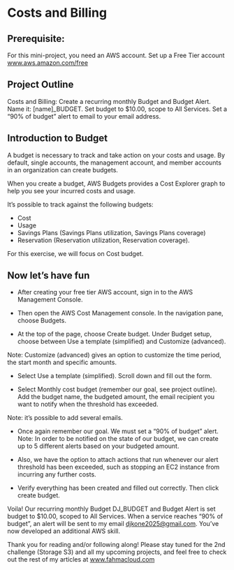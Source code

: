# Costs and Billing

## Prerequisite:

For this mini-project, you need an AWS account. Set up a Free Tier account www.aws.amazon.com/free

## Project Outline

Costs and Billing: Create a recurring monthly Budget and Budget Alert. Name it: [name]_BUDGET. Set budget to $10.00, scope to All Services. Set a “90% of budget” alert to email to your email address.

## Introduction to Budget
A budget is necessary to track and take action on your costs and usage. By default, single accounts, the management account, and member accounts in an organization can create budgets.

When you create a budget, AWS Budgets provides a Cost Explorer graph to help you see your incurred costs and usage.

It’s possible to track against the following budgets:

- Cost
- Usage
- Savings Plans (Savings Plans utilization, Savings Plans coverage)
- Reservation (Reservation utilization, Reservation coverage).
  
For this exercise, we will focus on Cost budget.

## Now let’s have fun

- After creating your free tier AWS account, sign in to the AWS Management Console.

- Then open the AWS Cost Management console. In the navigation pane, choose Budgets.

- At the top of the page, choose Create budget. Under Budget setup, choose between Use a template (simplified) and Customize (advanced).

Note: Customize (advanced) gives an option to customize the time period, the start month and specific amounts.

- Select Use a template (simplified). Scroll down and fill out the form.

- Select Monthly cost budget (remember our goal, see project outline).
Add the budget name, the budgeted amount, the email recipient you want to notify when the threshold has exceeded.

Note: it’s possible to add several emails.


- Once again remember our goal. We must set a “90% of budget” alert.
Note: In order to be notified on the state of our budget, we can create up to 5 different alerts based on your budgeted amount.


- Also, we have the option to attach actions that run whenever our alert threshold has been exceeded, such as stopping an EC2 instance from incurring any further costs.

- Verify everything has been created and filled out correctly. Then click create budget.

Voila! Our recurring monthly Budget DJ_BUDGET and Budget Alert is set budget to $10.00, scoped to All Services. When a service reaches “90% of budget”, an alert will be sent to my email djkone2025@gmail.com. You’ve now developed an additional AWS skill.

Thank you for reading and/or following along! Please stay tuned for the 2nd challenge (Storage S3) and all my upcoming projects, and feel free to check out the rest of my articles at www.fahmacloud.com
